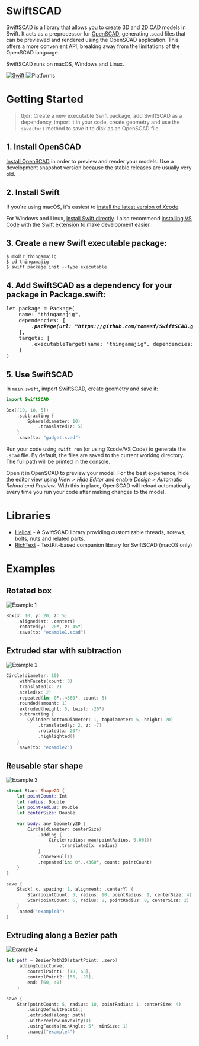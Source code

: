 # SwiftSCAD
SwiftSCAD is a library that allows you to create 3D and 2D CAD models in Swift. It acts as a preprocessor for [OpenSCAD][openscad], generating .scad files that can be previewed and rendered using the OpenSCAD application. This offers a more convenient API, breaking away from the limitations of the OpenSCAD language.

SwiftSCAD runs on macOS, Windows and Linux.

[![Swift](https://github.com/tomasf/SwiftSCAD/actions/workflows/swift.yml/badge.svg)](https://github.com/tomasf/SwiftSCAD/actions/workflows/swift.yml)
![Platforms](https://img.shields.io/badge/Platforms-macOS_|_Linux_|_Windows-cc9529?logo=swift&logoColor=white)

# Getting Started
> tl;dr: Create a new executable Swift package, add SwiftSCAD as a dependency, import it in your code, create geometry and use the `save(to:)` method to save it to disk as an OpenSCAD file.

## 1. Install OpenSCAD
[Install OpenSCAD][openscad-download] in order to preview and render your models. Use a development snapshot version because the stable releases are usually very old.

## 2. Install Swift
If you're using macOS, it's easiest to [install the latest version of Xcode][xcode].

For Windows and Linux, [install Swift directly][swift]. I also recommend [installing VS Code][vscode] with the [Swift extension][swift-extension] to make development easier.

## 3. Create a new Swift executable package:
```
$ mkdir thingamajig
$ cd thingamajig
$ swift package init --type executable
```

## 4. Add SwiftSCAD as a dependency for your package in Package.swift:

<pre>
let package = Package(
    name: "thingamajig",
    dependencies: [
        <b><i>.package(url: "https://github.com/tomasf/SwiftSCAD.git", upToNextMinor(from: "0.9.0")),</i></b>
    ],
    targets: [
        .executableTarget(name: "thingamajig", dependencies: [<b><i>"SwiftSCAD"</i></b>])
    ]
)
</pre>

## 5. Use SwiftSCAD
In `main.swift`, import SwiftSCAD, create geometry and save it:

```swift
import SwiftSCAD

Box([10, 10, 5])
    .subtracting {
        Sphere(diameter: 10)
            .translated(z: 5)
    }
    .save(to: "gadget.scad")
```

Run your code using `swift run` (or using Xcode/VS Code) to generate the `.scad` file. By default, the files are saved to the current working directory. The full path will be printed in the console.

Open it in OpenSCAD to preview your model. For the best experience, hide the editor view using *View > Hide Editor* and enable *Design > Automatic Reload and Preview*. With this in place, OpenSCAD will reload automatically every time you run your code after making changes to the model.

# Libraries
* [Helical][helical] - A SwiftSCAD library providing customizable threads, screws, bolts, nuts and related parts.
* [RichText][richtext] - TextKit-based companion library for SwiftSCAD (macOS only)

# Examples

## Rotated box
![Example 1](https://tomasf.se/projects/swiftscad/examples/example1.png)

```swift
Box(x: 10, y: 20, z: 5)
    .aligned(at: .centerY)
    .rotated(y: -20°, z: 45°)
    .save(to: "example1.scad")
```

## Extruded star with subtraction
![Example 2](https://tomasf.se/projects/swiftscad/examples/example2.png)

```swift
Circle(diameter: 10)
    .withFacets(count: 3)
    .translated(x: 2)
    .scaled(x: 2)
    .repeated(in: 0°..<360°, count: 5)
    .rounded(amount: 1)
    .extruded(height: 5, twist: -20°)
    .subtracting {
        Cylinder(bottomDiameter: 1, topDiameter: 5, height: 20)
            .translated(y: 2, z: -7)
            .rotated(x: 20°)
            .highlighted()
    }
    .save(to: "example2")
```

## Reusable star shape
![Example 3](https://tomasf.se/projects/swiftscad/examples/example3.png)

```swift
struct Star: Shape2D {
    let pointCount: Int
    let radius: Double
    let pointRadius: Double
    let centerSize: Double

    var body: any Geometry2D {
        Circle(diameter: centerSize)
            .adding {
                Circle(radius: max(pointRadius, 0.001))
                    .translated(x: radius)
            }
            .convexHull()
            .repeated(in: 0°..<360°, count: pointCount)
    }
}

save {
    Stack(.x, spacing: 1, alignment: .centerY) {
        Star(pointCount: 5, radius: 10, pointRadius: 1, centerSize: 4)
        Star(pointCount: 6, radius: 8, pointRadius: 0, centerSize: 2)
    }
    .named("example3")
}
```

## Extruding along a Bezier path
![Example 4](https://tomasf.se/projects/swiftscad/examples/example4.png)

```swift
let path = BezierPath2D(startPoint: .zero)
    .addingCubicCurve(
        controlPoint1: [10, 65],
        controlPoint2: [55, -20],
        end: [60, 40]
    )

save {
    Star(pointCount: 5, radius: 10, pointRadius: 1, centerSize: 4)
        .usingDefaultFacets()
        .extruded(along: path)
        .withPreviewConvexity(4)
        .usingFacets(minAngle: 5°, minSize: 1)
        .named("example4")
}
```

[openscad]: https://openscad.org
[openscad-download]: https://openscad.org/downloads.html#snapshots
[xcode]: https://developer.apple.com/download/all/?q=xcode
[swift]: https://www.swift.org/install
[vscode]: https://code.visualstudio.com/Download
[swift-extension]: https://marketplace.visualstudio.com/items?itemName=sswg.swift-lang
[helical]: https://github.com/tomasf/Helical
[richtext]: https://github.com/tomasf/RichText
